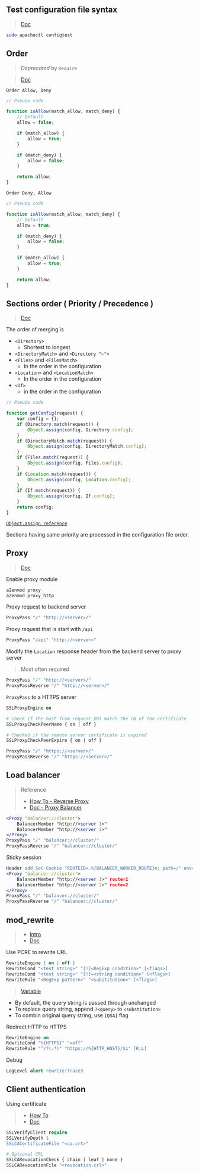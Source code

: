 ## Test configuration file syntax

> [Doc](https://httpd.apache.org/docs/2.4/programs/apachectl.html)

```bash
sudo apachectl configtest
```

## Order

> *Deprecated* by `Require`

> [Doc](https://httpd.apache.org/docs/2.4/mod/mod_access_compat.html)

`Order Allow, Deny`

```javascript
// Pseudo code

function isAllow(match_allow, match_deny) {
    // Default
    allow = false;

    if (match_allow) {
        allow = true;
    }

    if (match_deny) {
        allow = false;
    }

    return allow;
}
```

`Order Deny, Allow`

```javascript
// Pseudo code

function isAllow(match_allow, match_deny) {
    // Default
    allow = true;

    if (match_deny) {
        allow = false;
    }

    if (match_allow) {
        allow = true;
    }

    return allow;
}
```

## Sections order ( Priority / Precedence )

> [Doc](https://httpd.apache.org/docs/2.4/sections.html#merging)

The order of merging is

- `<Directory>`
  - Shortest to longest
- `<DirectoryMatch>` and `<Directory "~">`
- `<Files>` and `<FilesMatch>`
  - In the order in the configuration
- `<Location>` and `<LocationMatch>`
  - In the order in the configuration
- `<If>`
  - in the order in the configuration

```js
// Pseudo code

function getConfig(request) {
    var config = {};
    if (Directory.match(request)) {
        Object.assign(config, Directory.config);
    }
    if (DirectoryMatch.match(request)) {
        Object.assign(config, DirectoryMatch.config);
    }
    if (Files.match(request)) {
        Object.assign(config, Files.config);
    }
    if (Location.match(request)) {
        Object.assign(config, Location.config);
    }
    if (If.match(request)) {
        Object.assign(config, If.config);
    }
    return config;
}
```

[`Object.assign reference`](https://developer.mozilla.org/en-US/docs/Web/JavaScript/Reference/Global_Objects/Object/assign)

Sections having same priority are processed in the configuration file order.

## Proxy

> [Doc](https://httpd.apache.org/docs/2.4/mod/mod_proxy.html)

Enable proxy module

```bash
a2enmod proxy
a2enmod proxy_http
```

Proxy request to backend server

```apache
ProxyPass "/" "http://<server>/"
```

Proxy request that is start with `/api`

```apache
ProxyPass "/api" "http://<server>"
```

Modify the `Location` response header from the backend server to proxy server

> Most often required

```apache
ProxyPass "/" "http://<server>/"
ProxyPassReverse "/" "http://<server>/"
```

`ProxyPass` to a HTTPS server

```apache
SSLProxyEngine on

# Check if the host from request URI match the CN of the certificate
SSLProxyCheckPeerName { on | off }

# Checked if the remote server certificate is expired
SSLProxyCheckPeerExpire { on | off }

ProxyPass "/" "https://<server>/"
ProxyPassReverse "/" "https://<server>/"
```

## Load balancer

> Reference
> - [How To - Reverse Proxy](https://httpd.apache.org/docs/2.4/howto/reverse_proxy.html)
> - [Doc - Proxy Balancer](http://httpd.apache.org/docs/2.4/mod/mod_proxy_balancer.html)

```apache
<Proxy "balancer://cluster">
    BalancerMember "http://<server 1>"
    BalancerMember "http://<server 2>"
</Proxy>
ProxyPass "/" "balancer://cluster/"
ProxyPassReverse "/" "balancer://cluster/"
```

Sticky session

```apache
Header add Set-Cookie "ROUTEID=.%{BALANCER_WORKER_ROUTE}e; path=/" env=BALANCER_ROUTE_CHANGED
<Proxy "balancer://cluster">
    BalancerMember "http://<server 1>" route=1
    BalancerMember "http://<server 2>" route=2
</Proxy>
ProxyPass "/" "balancer://cluster/"
ProxyPassReverse "/" "balancer://cluster/"
```

## mod_rewrite

> - [Intro](https://httpd.apache.org/docs/2.4/rewrite/intro.html)
> - [Doc](https://httpd.apache.org/docs/2.4/mod/mod_rewrite.html)

Use PCRE to rewrite URL

```apache
RewriteEngine { on | off }
RewriteCond "<test string>" "[!]<RegExp condition>" [<flags>]
RewriteCond "<test string>" "[!]=<string condition>" [<flags>]
RewriteRule "<RegExp pattern>" "<substitution>" [<flags>]
```

> [Variable](https://httpd.apache.org/docs/2.4/mod/mod_rewrite.html#rewritecond)

- By default, the query string is passed through unchanged
- To replace query string, append `?<query>` to `<substitution>`
- To combin original query string, use `[QSA]` flag

Redirect HTTP to HTTPS

```apache
RewriteEngine on
RewriteCond "%{HTTPS}" "=off"
RewriteRule "^/?(.*)" "https://%{HTTP_HOST}/$1" [R,L]
```

Debug

```apache
LogLevel alert rewrite:trace3
```

## Client authentication

Using certificate

> - [How To](https://httpd.apache.org/docs/2.4/ssl/ssl_howto.html)
> - [Doc](https://httpd.apache.org/docs/2.4/mod/mod_ssl.html)

```apache
SSLVerifyClient require
SSLVerifyDepth 1
SSLCACertificateFile "<ca.crt>"

# Optional CRL
SSLCARevocationCheck { chain | leaf | none }
SSLCARevocationFile "<revocation.crl>"
```
